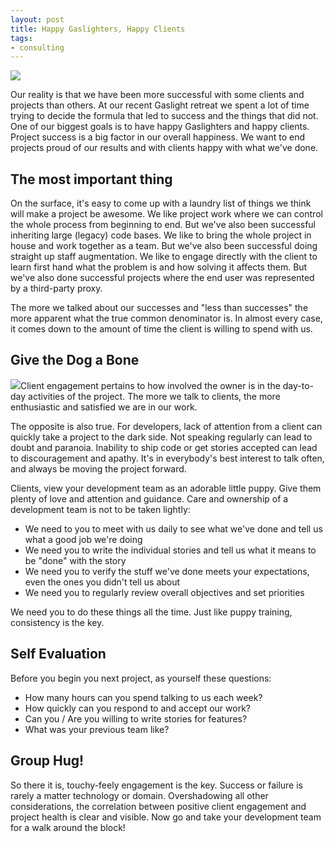 ```yaml
---
layout: post
title: Happy Gaslighters, Happy Clients
tags:
- consulting
---
```

![](http://media.tumblr.com/tumblr_mbqifsLmB31r9fv8b.jpg)

Our reality is that we have been more successful with some clients and
projects than others. At our recent Gaslight retreat we spent a lot of time
trying to decide the formula that led to success and the things that did not.
One of our biggest goals is to have happy Gaslighters and happy clients.
Project success is a big factor in our overall happiness. We want to end
projects proud of our results and with clients happy with what we've done.

## The most important thing

On the surface, it's easy to come up with a laundry list of things we think
will make a project be awesome. We like project work where we can control the
whole process from beginning to end. But we've also been successful inheriting
large (legacy) code bases. We like to bring the whole project in house and
work together as a team. But we've also been successful doing straight up
staff augmentation. We like to engage directly with the client to learn first
hand what the problem is and how solving it affects them. But we've also done
successful projects where the end user was represented by a third-party proxy.

The more we talked about our successes and "less than successes" the more
apparent what the true common denominator is. In almost every case, it comes
down to the amount of time the client is willing to spend with us.

## Give the Dog a Bone

![](http://media.tumblr.com/tumblr_mbqiipIHBM1r9fv8b.jpg)Client engagement
pertains to how involved the owner is in the day-to-day activities of the
project. The more we talk to clients, the more enthusiastic and satisfied we
are in our work.

The opposite is also true. For developers, lack of attention from a client can
quickly take a project to the dark side. Not speaking regularly can lead to
doubt and paranoia. Inability to ship code or get stories accepted can lead to
discouragement and apathy. It's in everybody's best interest to talk often,
and always be moving the project forward.

Clients, view your development team as an adorable little puppy. Give them
plenty of love and attention and guidance. Care and ownership of a development
team is not to be taken lightly:

  * We need to you to meet with us daily to see what we've done and tell us what a good job we're doing
  * We need you to write the individual stories and tell us what it means to be "done" with the story
  * We need you to verify the stuff we've done meets your expectations, even the ones you didn't tell us about
  * We need you to regularly review overall objectives and set priorities

We need you to do these things all the time. Just like puppy training,
consistency is the key.

## Self Evaluation

Before you begin you next project, as yourself these questions:

  * How many hours can you spend talking to us each week?
  * How quickly can you respond to and accept our work?
  * Can you / Are you willing to write stories for features?
  * What was your previous team like?

## Group Hug!

So there it is, touchy-feely engagement is the key. Success or failure is
rarely a matter technology or domain. Overshadowing all other considerations,
the correlation between positive client engagement and project health is clear
and visible. Now go and take your development team for a walk around the
block!
